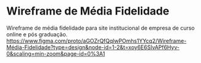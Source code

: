 # Wireframe de Média Fidelidade
Wireframe de média fidelidade para site institucional de empresa de curso online e pós graduação.
https://www.figma.com/proto/aGOZrQfQqlwPOmhs1YYcq2/Wireframe-Média-Fidelidade?type=design&node-id=1-2&t=xoy6E6SIvAPf6Hyv-0&scaling=min-zoom&page-id=0%3A1
